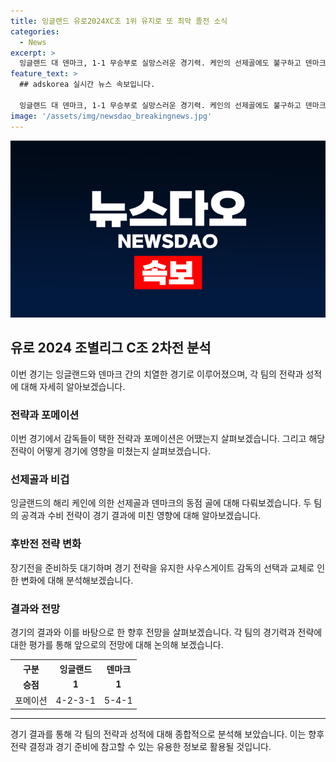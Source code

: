 ```yaml
---
title: 잉글랜드 유로2024XC조 1위 유지로 또 최악 졸전 소식
categories:
  - News
excerpt: >
  잉글랜드 대 덴마크, 1-1 무승부로 실망스러운 경기력. 케인의 선제골에도 불구하고 덴마크의 동점골로 막판 공격도 무참히 끝나. 사우스게이트 감독의 라인업은 지난 경기와 같았고, 후반에도 뚜렷한 변화는 없었으나 3장의 교체 카드를 투입했다. 하지만 결국 추가 득점을 만들지 못한 잉글랜드는 덴마크와 1-1 무승부로 경기 종료.
feature_text: >
  ## adskorea 실시간 뉴스 속보입니다.

  잉글랜드 대 덴마크, 1-1 무승부로 실망스러운 경기력. 케인의 선제골에도 불구하고 덴마크의 동점골로 막판 공격도 무참히 끝나. 사우스게이트 감독의 라인업은 지난 경기와 같았고, 후반에도 뚜렷한 변화는 없었으나 3장의 교체 카드를 투입했다. 하지만 결국 추가 득점을 만들지 못한 잉글랜드는 덴마크와 1-1 무승부로 경기 종료.
image: '/assets/img/newsdao_breakingnews.jpg'
---
```


<p><img src="/assets/img/newsdao_breakingnews.jpg" alt="adskorea 속보" /></p>

<h2 data-ke-size="size26">유로 2024 조별리그 C조 2차전 분석</h2>

<p data-ke-size="size16">이번 경기는 잉글랜드와 덴마크 간의 치열한 경기로 이루어졌으며, 각 팀의 전략과 성적에 대해 자세히 알아보겠습니다.</p>

<h3>전략과 포메이션</h3>

<p data-ke-size="size16">이번 경기에서 감독들이 택한 전략과 포메이션은 어땠는지 살펴보겠습니다. 그리고 해당 전략이 어떻게 경기에 영향을 미쳤는지 살펴보겠습니다.</p>

<h3>선제골과 비겁</h3>

<p data-ke-size="size16">잉글랜드의 해리 케인에 의한 선제골과 덴마크의 동점 골에 대해 다뤄보겠습니다. 두 팀의 공격과 수비 전략이 경기 결과에 미친 영향에 대해 알아보겠습니다.</p>

<h3>후반전 전략 변화</h3>

<p data-ke-size="size16">장기전을 준비하듯 대기하며 경기 전략을 유지한 사우스게이트 감독의 선택과 교체로 인한 변화에 대해 분석해보겠습니다.</p>

<h3>결과와 전망</h3>

<p data-ke-size="size16">경기의 결과와 이를 바탕으로 한 향후 전망을 살펴보겠습니다. 각 팀의 경기력과 전략에 대한 평가를 통해 앞으로의 전망에 대해 논의해 보겠습니다.</p>

<table>
    <tr>
        <th>구분</th>
        <th>잉글랜드</th>
        <th>덴마크</th>
    </tr>
    <tr>
        <td style="text-align: center; height: 17px;"><b>승점</b></td>
        <td style="text-align: center; height: 17px;"><b>1</b></td>
        <td style="text-align: center; height: 17px;"><b>1</b></td>
    </tr>
    <tr>
        <td>포메이션</td>
        <td>4-2-3-1</td>
        <td>5-4-1</td>
    </tr>
</table>

<hr>

<p>경기 결과를 통해 각 팀의 전략과 성적에 대해 종합적으로 분석해 보았습니다. 이는 향후 전략 결정과 경기 준비에 참고할 수 있는 유용한 정보로 활용될 것입니다.</p>

